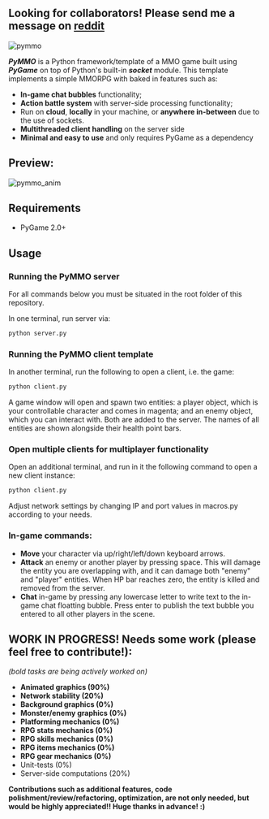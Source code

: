 
## Looking for collaborators! Please send me a message on [reddit](https://www.reddit.com/user/PaleontologistIcy652)

![pymmo](https://github.com/luisoutomaior/pymmo/blob/main/pymmo.png?raw=true)



**_PyMMO_** is a Python framework/template of a MMO game built using **_PyGame_** on top of Python's built-in **_socket_** module. This template implements a simple MMORPG with baked in features such as:
- **In-game chat bubbles** functionality;
- **Action battle system** with server-side processing functionality;
- Run on **cloud**, **locally** in your machine, or **anywhere in-between** due to the use of sockets.
- **Multithreaded client handling** on the server side
- **Minimal and easy to use** and only requires PyGame as a dependency

## Preview:
![pymmo_anim](https://user-images.githubusercontent.com/5900245/118595424-48c0aa80-b768-11eb-874f-af1c4893413f.gif)

## Requirements
- PyGame 2.0+

## Usage

### Running the PyMMO server
For all commands below you must be situated in the root folder of this repository.

In one terminal, run server via:
```sh
python server.py
```

### Running the PyMMO client template 
In another terminal, run the following to open a client, i.e. the game: 

```sh
python client.py
````

A game window will open and spawn two entities: a player object, which is your controllable character and comes in magenta; and an enemy object, which you can interact with. Both are added to the server. The names of all entities are shown alongside their health point bars.

### Open multiple clients for multiplayer functionality

Open an additional terminal, and run in it the following command to open a new client instance:
```sh
python client.py
````


Adjust network settings by changing IP and port values in macros.py according to your needs.

### In-game commands:
- **Move** your character via up/right/left/down keyboard arrows. 
- **Attack** an enemy or another player by pressing space. This will damage the entity you are overlapping with, and it can damage both "enemy" and "player" entities. When HP bar reaches zero, the entity is killed and removed from the server. 
- **Chat** in-game by pressing any lowercase letter to write text to the in-game chat floatting bubble. Press enter to publish the text bubble you entered to all other players in the scene.







## WORK IN PROGRESS! Needs some work (please feel free to contribute!):


_(bold tasks are being actively worked on)_
- **Animated graphics (90%)**
- **Network stability (20%)**
- **Background graphics (0%)**
- **Monster/enemy graphics (0%)**
- **Platforming mechanics (0%)**
- **RPG stats mechanics (0%)**
- **RPG skills mechanics (0%)**
- **RPG items mechanics (0%)**
- **RPG gear mechanics (0%)**
- Unit-tests (0%)
- Server-side computations (20%)


**Contributions such as additional features, code polishment/review/refactoring, optimization, are not only needed, but would be highly appreciated!! Huge thanks in advance! :)**
